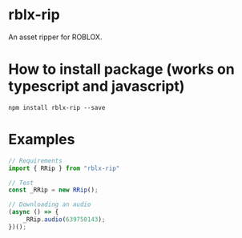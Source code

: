 # rblx-rip
An asset ripper for ROBLOX.

# How to install package (works on typescript and javascript)
`npm install rblx-rip --save`

# Examples
```typescript
// Requirements
import { RRip } from "rblx-rip"

// Test
const _RRip = new RRip();

// Downloading an audio
(async () => {
    _RRip.audio(639750143);
})();
```
